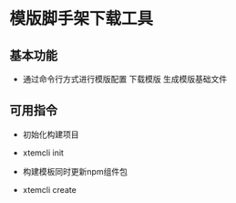 # 模版脚手架下载工具

## 基本功能

- 通过命令行方式进行模版配置 下载模版 生成模版基础文件

## 可用指令
* 初始化构建项目
- xtemcli init <project name>

* 构建模板同时更新npm组件包
- xtemcli create <template name>

* 更新webpack配置文件
- xtemcli update

* 生成resource.json文件
- xtemcli resource <template name>


## 相关npm包

- commander   自定义命令行
- inquirer    命令行交互工具
- chalk       控制台多颜色输出
- ora         控制台进度条
- log-symbols 日志级别的彩色符号


    
   